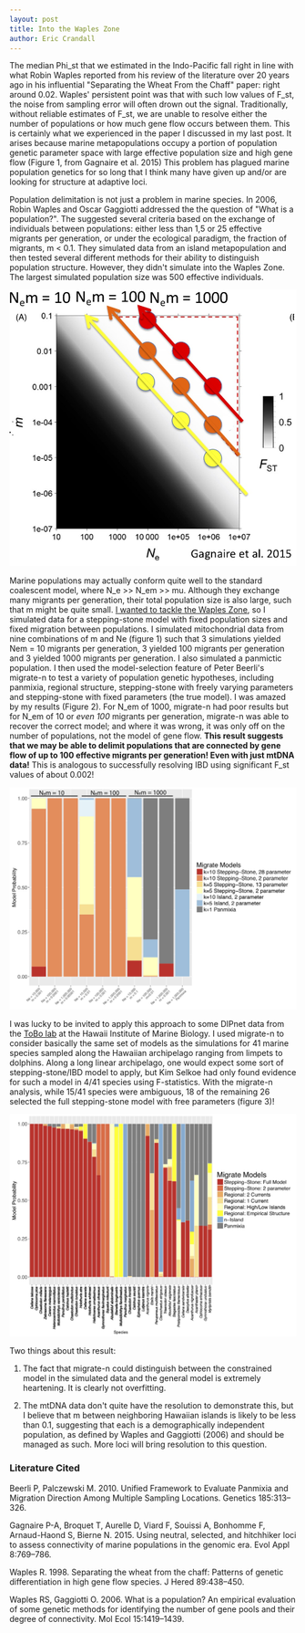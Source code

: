 ```yaml
---
layout: post 
title: Into the Waples Zone
author: Eric Crandall
---
```


The median Phi_st that we estimated in the Indo-Pacific fall right in line with what Robin Waples reported from his review of the literature over 20 years ago in his influential "Separating the Wheat From the Chaff" paper: right around 0.02. Waples' persistent point was that with such low values of F_st, the noise from sampling error will often drown out the signal. Traditionally, without reliable estimates of F_st, we are unable to resolve either the number of populations or how much gene flow occurs between them. This is certainly what we experienced in the paper I discussed in my last post. It arises because marine metapopulations occupy a portion of population genetic parameter space with large effective population size and high gene flow (Figure 1, from Gagnaire et al. 2015)  This problem has plagued marine population genetics for so long that I think many have given up and/or are looking for structure at adaptive loci.

Population delimitation is not just a problem in marine species. In 2006, Robin Waples and Oscar Gaggiotti addressed the the question of "What is a population?". The suggested several criteria based on the exchange of individuals between populations: either less than 1,5 or 25 effective migrants per generation, or under the ecological paradigm, the fraction of migrants, m < 0.1. They simulated data from an island metapopulation and then tested several different methods for their ability to distinguish population structure. However, they didn't simulate into the Waples Zone. The largest simulated population size was 500 effective individuals.

![Figure 1 - F_st as a function of population size and migration rate. Red triangle outlines the Waples Zone. Dots show my simulations for various parameter combinations. Figure modified from Gagnaire et al. 2015](../img/gagnaire_fig1_sims2.jpg)

Marine populations may actually conform quite well to the standard coalescent model, where N_e >> N_em >> mu. Although they exchange many migrants per generation, their total population size is also large, such that m might be quite small. [I wanted to tackle the Waples Zone](https://onlinelibrary.wiley.com/doi/full/10.1111/eva.12712), so I simulated data for a stepping-stone model with fixed population sizes and fixed migration between populations. I simulated mitochondrial data from nine combinations of m and Ne (figure 1) such that 3 simulations yielded Nem = 10 migrants per generation, 3 yielded 100 migrants per generation and 3 yielded 1000 migrants per generation. I also simulated a panmictic population. I then used the model-selection feature of Peter Beerli's migrate-n to test a variety of population genetic hypotheses, including panmixia, regional structure, stepping-stone with freely varying parameters and stepping-stone with fixed parameters (the true model). I was amazed by my results (Figure 2). For N_em of 1000, migrate-n had poor results but for N_em of 10 or *even 100* migrants per generation, migrate-n was able to recover the correct model; and where it was wrong, it was only off on the number of populations, not the model of gene flow. **This result suggests that we may be able to delimit populations that are connected by gene flow of up to 100 effective migrants per generation! Even with just mtDNA data!** This is analogous to successfully resolving IBD using significant F_st values of about 0.002!

![Figure 2 - Relative probability for each of seven models evaluated by migrate-n for 10 different simulated datasets - Crandall et al. 2019](../img/crandall_fig5.jpg)

I was lucky to be invited to apply this approach to some DIPnet data from the [ToBo lab](http://tobolab.org) at the Hawaii Institute of Marine Biology. I used migrate-n to consider basically the same set of models as the simulations for 41 marine species sampled along the Hawaiian archipelago ranging from limpets to dolphins. Along a long linear archipelago, one would expect some sort of stepping-stone/IBD model to apply, but Kim Selkoe had only found evidence for such a model in 4/41 species using F-statistics. With the migrate-n analysis, while 15/41 species were ambiguous, 18 of the remaining 26 selected the full stepping-stone model with free parameters (figure 3)! 


![Figure 3 - Relative probability for each of seven models evaluated by migrate-n for 41 empirical datasets ](../img/crandall_fig6.jpg)

Two things about this result: 

1. The fact that migrate-n could distinguish between the constrained model in the simulated data and the general model is extremely heartening. It is clearly not overfitting. 

2. The mtDNA data don't quite have the resolution to demonstrate this, but I believe that m between neighboring Hawaiian islands is likely to be less than 0.1, suggesting that each is a demographically independent population, as defined by Waples and Gaggiotti (2006) and should be managed as such. More loci will bring resolution to this question.  


### Literature Cited

Beerli P, Palczewski M. 2010. Unified Framework to Evaluate Panmixia and Migration Direction Among Multiple Sampling Locations. Genetics 185:313–326.

Gagnaire P-A, Broquet T, Aurelle D, Viard F, Souissi A, Bonhomme F, Arnaud-Haond S, Bierne N. 2015. Using neutral, selected, and hitchhiker loci to assess connectivity of marine populations in the genomic era. Evol Appl 8:769–786.

Waples R. 1998. Separating the wheat from the chaff: Patterns of genetic differentiation in high gene flow species. J Hered 89:438–450.

Waples RS, Gaggiotti O. 2006. What is a population? An empirical evaluation of some genetic methods for identifying the number of gene pools and their degree of connectivity. Mol Ecol 15:1419–1439.
